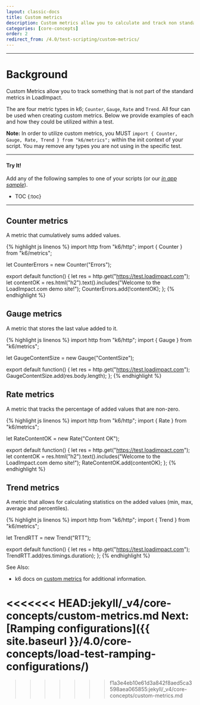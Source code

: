 ```yaml
---
layout: classic-docs
title: Custom metrics
description: Custom metrics allow you to calculate and track non standard metrics in LoadImpact.
categories: [core-concepts]
order: 2
redirect_from: /4.0/test-scripting/custom-metrics/
---
```


***

<h1>Background</h1>
Custom Metrics allow you to track something that is not part of the standard metrics in LoadImpact.

The are four metric types in k6; `Counter`, `Gauge`, `Rate` and `Trend`. All four can be used when creating custom metrics. Below we provide examples of each and how they could be utilized within a test.

**Note:** In order to utilize custom metrics, you MUST `import { Counter, Gauge, Rate, Trend } from "k6/metrics";` within the init context of your script. You may remove any types you are not using in the specific test.

***

<h4>Try It!</h4>

Add any of the following samples to one of your scripts (or our _[in app sample](https://app.loadimpact.com/k6/tests/custom/editor)_).

- TOC
{:toc}

***


## Counter metrics

A metric that cumulatively sums added values.

{% highlight js linenos %}
import http from "k6/http";
import { Counter } from "k6/metrics";

let CounterErrors = new Counter("Errors");

export default function() {
    let res = http.get("https://test.loadimpact.com");
    let contentOK = res.html("h2").text().includes("Welcome to the LoadImpact.com demo site!");
    CounterErrors.add(!contentOK);
};
{% endhighlight %}

## Gauge metrics

A metric that stores the last value added to it.

{% highlight js linenos %}
import http from "k6/http";
import { Gauge } from "k6/metrics";

let GaugeContentSize = new Gauge("ContentSize");

export default function() {
    let res = http.get("https://test.loadimpact.com");
    GaugeContentSize.add(res.body.length);
};
{% endhighlight %}

## Rate metrics

A metric that tracks the percentage of added values that are non-zero.

{% highlight js linenos %}
import http from "k6/http";
import { Rate } from "k6/metrics";

let RateContentOK = new Rate("Content OK");

export default function() {
    let res = http.get("https://test.loadimpact.com");
    let contentOK = res.html("h2").text().includes("Welcome to the LoadImpact.com demo site!");
    RateContentOK.add(contentOK);
};
{% endhighlight %}

## Trend metrics

A metric that allows for calculating statistics on the added values (min, max, average and percentiles).

{% highlight js linenos %}
import http from "k6/http";
import { Trend } from "k6/metrics";

let TrendRTT = new Trend("RTT");

export default function() {
    let res = http.get("https://test.loadimpact.com");
    TrendRTT.add(res.timings.duration);
};
{% endhighlight %}

See Also:
- k6 docs on [custom metrics](https://docs.k6.io/docs/result-metrics#section-custom-metrics) for additional information.

<<<<<<< HEAD:jekyll/_v4/core-concepts/custom-metrics.md
**Next**: [Ramping configurations]({{ site.baseurl }}/4.0/core-concepts/load-test-ramping-configurations/)
=======
>>>>>>> f1a3e4eb10e61d3a842f8aed5ca3598aea065855:jekyll/_v4/core-concepts/custom-metrics.md
<!--stackedit_data:
eyJoaXN0b3J5IjpbMTkwMTQ4Njc5OV19
-->
